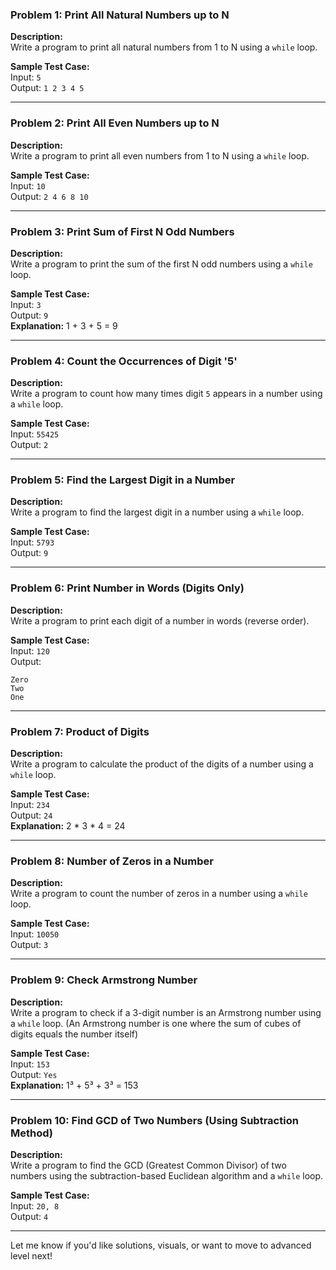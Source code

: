 ### **Problem 1: Print All Natural Numbers up to N**
**Description:**  
Write a program to print all natural numbers from 1 to N using a `while` loop.

**Sample Test Case:**  
Input: `5`  
Output: `1 2 3 4 5`

---

### **Problem 2: Print All Even Numbers up to N**
**Description:**  
Write a program to print all even numbers from 1 to N using a `while` loop.

**Sample Test Case:**  
Input: `10`  
Output: `2 4 6 8 10`

---

### **Problem 3: Print Sum of First N Odd Numbers**
**Description:**  
Write a program to print the sum of the first N odd numbers using a `while` loop.

**Sample Test Case:**  
Input: `3`  
Output: `9`  
**Explanation:** 1 + 3 + 5 = 9

---

### **Problem 4: Count the Occurrences of Digit '5'**
**Description:**  
Write a program to count how many times digit `5` appears in a number using a `while` loop.

**Sample Test Case:**  
Input: `55425`  
Output: `2`

---

### **Problem 5: Find the Largest Digit in a Number**
**Description:**  
Write a program to find the largest digit in a number using a `while` loop.

**Sample Test Case:**  
Input: `5793`  
Output: `9`

---

### **Problem 6: Print Number in Words (Digits Only)**
**Description:**  
Write a program to print each digit of a number in words (reverse order).

**Sample Test Case:**  
Input: `120`  
Output:
```
Zero
Two
One
```

---

### **Problem 7: Product of Digits**
**Description:**  
Write a program to calculate the product of the digits of a number using a `while` loop.

**Sample Test Case:**  
Input: `234`  
Output: `24`  
**Explanation:** 2 * 3 * 4 = 24

---

### **Problem 8: Number of Zeros in a Number**
**Description:**  
Write a program to count the number of zeros in a number using a `while` loop.

**Sample Test Case:**  
Input: `10050`  
Output: `3`

---

### **Problem 9: Check Armstrong Number**
**Description:**  
Write a program to check if a 3-digit number is an Armstrong number using a `while` loop. 
(An Armstrong number is one where the sum of cubes of digits equals the number itself)

**Sample Test Case:**  
Input: `153`  
Output: `Yes`  
**Explanation:** 1³ + 5³ + 3³ = 153

---

### **Problem 10: Find GCD of Two Numbers (Using Subtraction Method)**
**Description:**  
Write a program to find the GCD (Greatest Common Divisor) of two numbers using the subtraction-based Euclidean algorithm and a `while` loop.

**Sample Test Case:**  
Input: `20, 8`  
Output: `4`

---

Let me know if you'd like solutions, visuals, or want to move to advanced level next!
